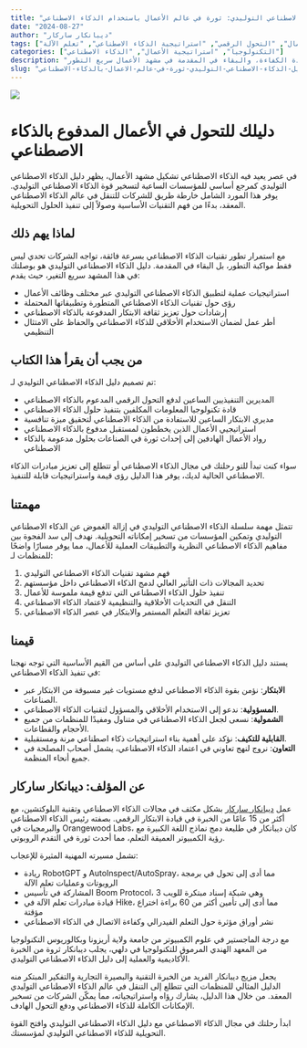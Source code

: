 ```yaml
---
title: "الذكاء الاصطناعي التوليدي: ثورة في عالم الأعمال باستخدام الذكاء الاصطناعي"
date: "2024-08-27"
author: "ديبانكار ساركار"
tags: ["الذكاء الاصطناعي التوليدي", "ابتكار الأعمال", "التحول الرقمي", "استراتيجية الذكاء الاصطناعي", "تعلم الآلة"]
categories: ["التكنولوجيا", "استراتيجية الأعمال", "الذكاء الاصطناعي"]
description: "اكتشف الدليل الشامل لتطبيق الذكاء الاصطناعي التوليدي في مؤسستك. تعلم كيفية الاستفادة من تقنيات الذكاء الاصطناعي المتطورة لدفع الابتكار، وزيادة الكفاءة، والبقاء في المقدمة في مشهد الأعمال سريع التطور."
slug: "دليل-الذكاء-الاصطناعي-التوليدي-ثورة-في-عالم-الاعمال-بالذكاء-الاصطناعي"
---
```


![](index.png)

# دليلك للتحول في الأعمال المدفوع بالذكاء الاصطناعي

في عصر يعيد فيه الذكاء الاصطناعي تشكيل مشهد الأعمال، يظهر دليل الذكاء الاصطناعي التوليدي كمرجع أساسي للمؤسسات الساعية لتسخير قوة الذكاء الاصطناعي التوليدي. يوفر هذا المورد الشامل خارطة طريق للشركات للتنقل في عالم الذكاء الاصطناعي المعقد، بدءًا من فهم التقنيات الأساسية وصولاً إلى تنفيذ الحلول التحويلية.

## لماذا يهم ذلك

مع استمرار تطور تقنيات الذكاء الاصطناعي بسرعة فائقة، تواجه الشركات تحدي ليس فقط مواكبة التطور، بل البقاء في المقدمة. دليل الذكاء الاصطناعي التوليدي هو بوصلتك في هذا المشهد سريع التغير، حيث يقدم:

- استراتيجيات عملية لتطبيق الذكاء الاصطناعي التوليدي عبر مختلف وظائف الأعمال
- رؤى حول تقنيات الذكاء الاصطناعي المتطورة وتطبيقاتها المحتملة
- إرشادات حول تعزيز ثقافة الابتكار المدفوعة بالذكاء الاصطناعي
- أطر عمل لضمان الاستخدام الأخلاقي للذكاء الاصطناعي والحفاظ على الامتثال التنظيمي

## من يجب أن يقرأ هذا الكتاب

تم تصميم دليل الذكاء الاصطناعي التوليدي لـ:

- المديرين التنفيذيين الساعين لدفع التحول الرقمي المدعوم بالذكاء الاصطناعي
- قادة تكنولوجيا المعلومات المكلفين بتنفيذ حلول الذكاء الاصطناعي
- مديري الابتكار الساعين للاستفادة من الذكاء الاصطناعي لتحقيق ميزة تنافسية
- استراتيجيي الأعمال الذين يخططون لمستقبل مدفوع بالذكاء الاصطناعي
- رواد الأعمال الهادفين إلى إحداث ثورة في الصناعات بحلول مدعومة بالذكاء الاصطناعي

سواء كنت تبدأ للتو رحلتك في مجال الذكاء الاصطناعي أو تتطلع إلى تعزيز مبادرات الذكاء الاصطناعي الحالية لديك، يوفر هذا الدليل رؤى قيمة واستراتيجيات قابلة للتنفيذ.

## مهمتنا

تتمثل مهمة سلسلة الذكاء الاصطناعي التوليدي في إزالة الغموض عن الذكاء الاصطناعي التوليدي وتمكين المؤسسات من تسخير إمكاناته التحويلية. نهدف إلى سد الفجوة بين مفاهيم الذكاء الاصطناعي النظرية والتطبيقات العملية للأعمال، مما يوفر مسارًا واضحًا للمنظمات لـ:

1. فهم مشهد تقنيات الذكاء الاصطناعي التوليدي
2. تحديد المجالات ذات التأثير العالي لدمج الذكاء الاصطناعي داخل مؤسستهم
3. تنفيذ حلول الذكاء الاصطناعي التي تدفع قيمة ملموسة للأعمال
4. التنقل في التحديات الأخلاقية والتنظيمية لاعتماد الذكاء الاصطناعي
5. تعزيز ثقافة التعلم المستمر والابتكار في عصر الذكاء الاصطناعي

## قيمنا

يستند دليل الذكاء الاصطناعي التوليدي على أساس من القيم الأساسية التي توجه نهجنا في تنفيذ الذكاء الاصطناعي:

- **الابتكار**: نؤمن بقوة الذكاء الاصطناعي لدفع مستويات غير مسبوقة من الابتكار عبر الصناعات.
- **المسؤولية**: ندعو إلى الاستخدام الأخلاقي والمسؤول لتقنيات الذكاء الاصطناعي.
- **الشمولية**: نسعى لجعل الذكاء الاصطناعي في متناول ومفيدًا للمنظمات من جميع الأحجام والقطاعات.
- **القابلية للتكيف**: نؤكد على أهمية بناء استراتيجيات ذكاء اصطناعي مرنة ومستقبلية.
- **التعاون**: نروج لنهج تعاوني في اعتماد الذكاء الاصطناعي، يشمل أصحاب المصلحة في جميع أنحاء المنظمة.

## عن المؤلف: ديبانكار ساركار

عمل [ديبانكار ساركار](https://www.dipankar.name) بشكل مكثف في مجالات الذكاء الاصطناعي وتقنية البلوكتشين، مع أكثر من 15 عامًا من الخبرة في قيادة الابتكار الرقمي. بصفته رئيس الذكاء الاصطناعي والبرمجيات في Orangewood Labs، كان ديبانكار في طليعة دمج نماذج اللغة الكبيرة مع رؤية الكمبيوتر العميقة التعلم، مما أحدث ثورة في التقدم الروبوتي.

تشمل مسيرته المهنية المثيرة للإعجاب:

- ريادة RobotGPT و AutoInspect/AutoSpray، مما أدى إلى تحول في برمجة الروبوتات وعمليات تعلم الآلة
- المشاركة في تأسيس Boom Protocol، وهي شبكة إسناد مبتكرة للويب 3
- قيادة مبادرات تعلم الآلة في Hike، مما أدى إلى تأمين أكثر من 60 براءة اختراع مؤقتة
- نشر أوراق مؤثرة حول التعلم الفيدرالي وكفاءة الاتصال في الذكاء الاصطناعي

مع درجة الماجستير في علوم الكمبيوتر من جامعة ولاية أريزونا وبكالوريوس التكنولوجيا من المعهد الهندي المرموق للتكنولوجيا في دلهي، يجلب ديبانكار ثروة من الخبرة الأكاديمية والعملية إلى دليل الذكاء الاصطناعي التوليدي.

يجعل مزيج ديبانكار الفريد من الخبرة التقنية والبصيرة التجارية والتفكير المبتكر منه الدليل المثالي للمنظمات التي تتطلع إلى التنقل في عالم الذكاء الاصطناعي التوليدي المعقد. من خلال هذا الدليل، يشارك رؤاه واستراتيجياته، مما يمكّن الشركات من تسخير الإمكانات الكاملة للذكاء الاصطناعي ودفع التحول الهادف.

ابدأ رحلتك في مجال الذكاء الاصطناعي مع دليل الذكاء الاصطناعي التوليدي وافتح القوة التحويلية للذكاء الاصطناعي التوليدي لمؤسستك.
